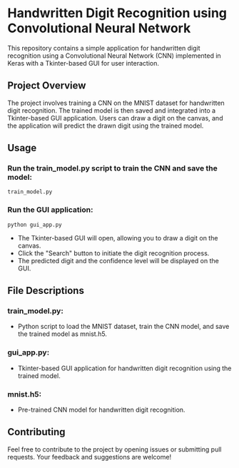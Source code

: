 # Handwritten Digit Recognition using Convolutional Neural Network

This repository contains a simple application for handwritten digit recognition using a Convolutional Neural Network (CNN) implemented in Keras with a Tkinter-based GUI for user interaction.

## Project Overview

The project involves training a CNN on the MNIST dataset for handwritten digit recognition. The trained model is then saved and integrated into a Tkinter-based GUI application. Users can draw a digit on the canvas, and the application will predict the drawn digit using the trained model.


## Usage

### Run the train_model.py script to train the CNN and save the model:
    train_model.py
### Run the GUI application:
    python gui_app.py
  
- The Tkinter-based GUI will open, allowing you to draw a digit on the canvas.
- Click the "Search" button to initiate the digit recognition process.
- The predicted digit and the confidence level will be displayed on the GUI.

## File Descriptions

### train_model.py:
- Python script to load the MNIST dataset, train the CNN model, and save the trained model as mnist.h5.

### gui_app.py: 
- Tkinter-based GUI application for handwritten digit recognition using the trained model.
  
### mnist.h5:
- Pre-trained CNN model for handwritten digit recognition.

## Contributing
Feel free to contribute to the project by opening issues or submitting pull requests. Your feedback and suggestions are welcome!
